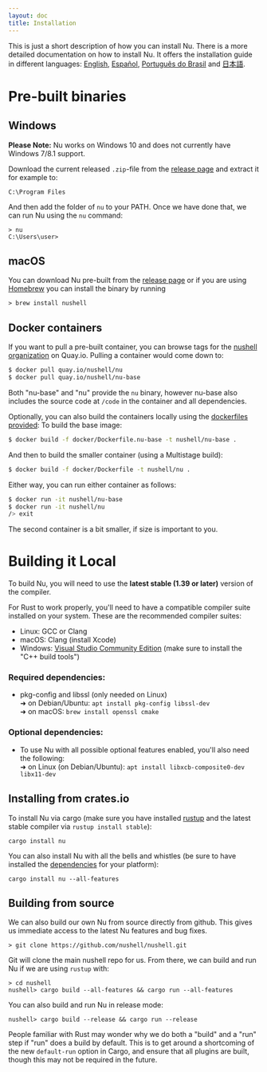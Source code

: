 ```yaml
---
layout: doc
title: Installation
---
```


This is just a short description of how you can install Nu. There is a more detailed documentation on how to install Nu. It offers the installation guide in different languages: [English](https://book.nushell.sh/en/installation), [Español](https://book.nushell.sh/es/instalacion), [Português do Brasil](https://book.nushell.sh/pt-br/instalacao) and [日本語](https://book.nushell.sh/ja/installation).

# Pre-built binaries

## Windows

**Please Note:** Nu works on Windows 10 and does not currently have Windows 7/8.1 support.

Download the current released `.zip`-file from the [release page](https://github.com/nushell/nushell/releases) and extract it for example to:

```
C:\Program Files
```

And then add the folder of `nu` to your PATH. Once we have done that, we can run Nu using the `nu` command:

```
> nu
C:\Users\user>
```

## macOS

You can download Nu pre-built from the [release page](https://github.com/nushell/nushell/releases) or if you are using [Homebrew](https://brew.sh/) you can install the binary by running

```shell
> brew install nushell
```

## Docker containers


If you want to pull a pre-built container, you can browse tags for the [nushell organization](https://quay.io/organization/nushell)
on Quay.io. Pulling a container would come down to:

```bash
$ docker pull quay.io/nushell/nu
$ docker pull quay.io/nushell/nu-base
```

Both "nu-base" and "nu" provide the `nu` binary, however nu-base also includes the source code at `/code`
in the container and all dependencies.

Optionally, you can also build the containers locally using the [dockerfiles provided](https://github.com/nushell/nushell/tree/master/docker):
To build the base image:

```bash
$ docker build -f docker/Dockerfile.nu-base -t nushell/nu-base .
``` 

And then to build the smaller container (using a Multistage build):

```bash
$ docker build -f docker/Dockerfile -t nushell/nu .
``` 

Either way, you can run either container as follows:

```bash
$ docker run -it nushell/nu-base
$ docker run -it nushell/nu
/> exit
```

The second container is a bit smaller, if size is important to you.

# Building it Local

To build Nu, you will need to use the **latest stable (1.39 or later)** version of the compiler.

For Rust to work properly, you'll need to have a compatible compiler suite installed on your system. These are the recommended compiler suites:

* Linux: GCC or Clang
* macOS: Clang (install Xcode)
* Windows: [Visual Studio Community Edition](https://visualstudio.microsoft.com/vs/community/) (make sure to install the "C++ build tools")


### Required dependencies:

* pkg-config and libssl (only needed on Linux)  
  ➜ on Debian/Ubuntu: `apt install pkg-config libssl-dev`  
  ➜ on macOS: `brew install openssl cmake`

### Optional dependencies:

* To use Nu with all possible optional features enabled, you'll also need the following:  
  ➜ on Linux (on Debian/Ubuntu): `apt install libxcb-composite0-dev libx11-dev`


## Installing from crates.io

To install Nu via cargo (make sure you have installed [rustup](https://rustup.rs/) and the latest stable compiler via `rustup install stable`):

```
cargo install nu
```

You can also install Nu with all the bells and whistles (be sure to have installed the [dependencies](https://book.nushell.sh/en/installation#dependencies) for your platform):

```
cargo install nu --all-features
```

## Building from source

We can also build our own Nu from source directly from github. This gives us immediate access to the latest Nu features and bug fixes.

```
> git clone https://github.com/nushell/nushell.git
```

Git will clone the main nushell repo for us. From there, we can build and run Nu if we are using `rustup` with:

```
> cd nushell
nushell> cargo build --all-features && cargo run --all-features
```

You can also build and run Nu in release mode:

```
nushell> cargo build --release && cargo run --release
```

People familiar with Rust may wonder why we do both a "build" and a "run" step if "run" does a build by default. This is to get around a shortcoming of the new `default-run` option in Cargo, and ensure that all plugins are built, though this may not be required in the future.
